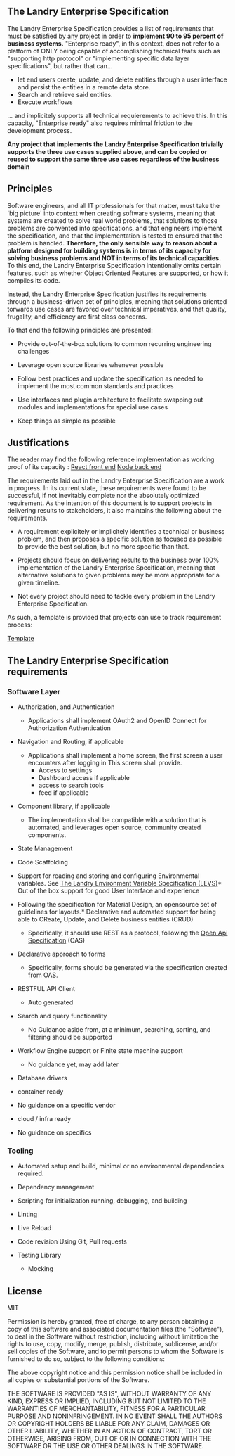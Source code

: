 ## The Landry Enterprise Specification

The Landry Enterprise Specification provides a list of requirements that must be satisfied by any project in order to **implement 90 to 95 percent of business systems.** "Enterprise ready", in this context, does not refer to a platform of ONLY being capable of accomplishing technical feats such as "supporting http protocol" or "implementing specific data layer specifications", but rather that can...

* let end users create, update, and delete entities through a user interface and persist the entities in a remote data store.
* Search and retrieve said entities.
* Execute workflows

... and implicitely supports all technical requierements to achieve this. In this capacity, "Enterprise ready" also requires minimal friction to the development process.

**Any project that implements the Landry Enterprise Specification trivially supports the three use cases supplied above, and can be copied or reused to support the same three use cases regardless of the business domain**

## Principles

Software engineers, and all IT professionals for that matter, must take the 'big picture' into context when creating software systems, meaning that systems are created to solve real world problems, that solutions to those problems are convented into specifications, and that engineers implement the specification, and that the implementation is tested to ensured that the problem is handled. **Therefore, the only sensible way to reason about a platform designed for building systems is in terms of its capacity for solving business problems and NOT in terms of its technical capacities.** To this end, the Landry Enterprise Specification intentionally omits certain features, such as whether Object Oriented Features are supported, or how it compiles its code.

Instead, the Landry Enterprise Specification justifies its requirements through a business-driven set of principles, meaning that solutions oriented torwards use cases are favored over technical imperatives, and that quality, frugality, and efficiency are first class concerns.

To that end the following principles are presented:


* Provide out-of-the-box solutions to common recurring engineering challenges

* Leverage open source libraries whenever possible

* Follow best practices and update the specification as needed to implement the most common standards and practices

* Use interfaces and plugin architecture to facilitate swapping out modules and implementations for special use cases

* Keep things as simple as possible


## Justifications

The reader may find the following reference implementation as working proof of its capacity :
[React front end](https://github.com/MiLandry/cat-wrangler-react)
[Node back end](https://github.com/MiLandry/cat-wrangler-api)

The requirements laid out in the Landry Enterprise Specification are a work in progress. In its current state, these requirements were found to be successful, if not inevitably complete nor the absolutely optimized requirement. As the intention of this document is to support projects in delivering results to stakeholders, it also maintains the following about the requirements.

* A requirement explicitely or implicitely identifies a technical or business problem, and then proposes a specific solution as focused as possible to provide the best solution, but no more specific than that.

* Projects should focus on delivering results to the business over 100% implementation of the Landry Enterprise Specification, meaning that alternative solutions to given problems may be more appropriate for a given timeline.

* Not every project should need to tackle every problem in the Landry Enterprise Specification.

As such, a template is provided that projects can use to track requirement process:

[Template ](https://github.com/MiLandry/Landry-Enterprise-Specification/blob/main/implementationtemplate.md)

## The Landry Enterprise Specification requirements


### Software Layer

* Authorization, and Authentication
  * Applications shall implement OAuth2 and OpenID Connect for Authorization Authentication

* Navigation and Routing, if applicable
	* Applications shall implement a home screen, the first screen a user encounters after logging in This screen shall provide.
		* Access to settings
		* Dashboard access if applicable
		* access to search tools
		* feed if applicable

* Component library, if applicable
  * The implementation shall be compatible with a solution that is automated, and leverages open source, community created components.

* State Management

* Code Scaffolding

* Support for reading and storing and configuring Environmental variables. See [The Landry Environment Variable Specification (LEVS)](https://github.com/MiLandry/Landry-Enterprise-Specification/blob/main/LEVS/landry-environment-variables-specfification.readme.md)* Out of the box support for good User Interface and experience

* Following the specification for Material Design, an opensource set of guidelines for layouts.* Declarative and automated support for being able to CReate, Update, and Delete business entities (CRUD)

  * Specifically, it should use REST as a protocol, following the [Open Api Specification](https://swagger.io/resources/open-api/) (OAS)

* Declarative approach to forms

  * Specifically, forms should be generated via the specification created from OAS.

* RESTFUL API Client
  * Auto generated

* Search and query functionality

  * No Guidance aside from, at a minimum, searching, sorting, and filtering should be supported

* Workflow Engine support or Finite state machine support

  * No guidance yet, may add later

* Database drivers

* container ready

* No guidance on a specific vendor

* cloud / infra ready

* No guidance on specifics

### Tooling

* Automated setup and build, minimal or no environmental dependencies required.

* Dependency management

* Scripting for initialization running, debugging, and building

* Linting

* Live Reload

* Code revision Using Git, Pull requests

* Testing Library

  * Mocking





## License
MIT

Permission is hereby granted, free of charge, to any person obtaining a copy of this software and associated documentation files (the "Software"), to deal in the Software without restriction, including without limitation the rights to use, copy, modify, merge, publish, distribute, sublicense, and/or sell copies of the Software, and to permit persons to whom the Software is furnished to do so, subject to the following conditions:

The above copyright notice and this permission notice shall be included in all copies or substantial portions of the Software.

THE SOFTWARE IS PROVIDED "AS IS", WITHOUT WARRANTY OF ANY KIND, EXPRESS OR IMPLIED, INCLUDING BUT NOT LIMITED TO THE WARRANTIES OF MERCHANTABILITY, FITNESS FOR A PARTICULAR PURPOSE AND NONINFRINGEMENT. IN NO EVENT SHALL THE AUTHORS OR COPYRIGHT HOLDERS BE LIABLE FOR ANY CLAIM, DAMAGES OR OTHER LIABILITY, WHETHER IN AN ACTION OF CONTRACT, TORT OR OTHERWISE, ARISING FROM, OUT OF OR IN CONNECTION WITH THE SOFTWARE OR THE USE OR OTHER DEALINGS IN THE SOFTWARE.
